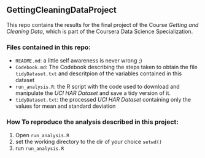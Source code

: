 ## GettingCleaningDataProject

This repo contains the results for the final project of the Course _Getting and Cleaning Data_, which is part of the Coursera Data Science Specialization.

### Files contained in this repo:

* `README.md`: a little self awareness is never wrong ;)
* `Codebook.md`: The Codebook describing the steps taken to obtain the file `tidyDataset.txt` and descritpion of the variables contained in this dataset
* `run_analysis.R`: the R script with the code used to download and manipulate the _UCI HAR Dataset_ and save a tidy version of it.
* `tidyDataset.txt`: the processed _UCI HAR Dataset_ containing only the values for mean and standard deviation

### How To reproduce the analysis described in this project:

1. Open `run_analysis.R`
2. set the working directory to the dir of your choice `setwd()`
3. run `run_analysis.R`